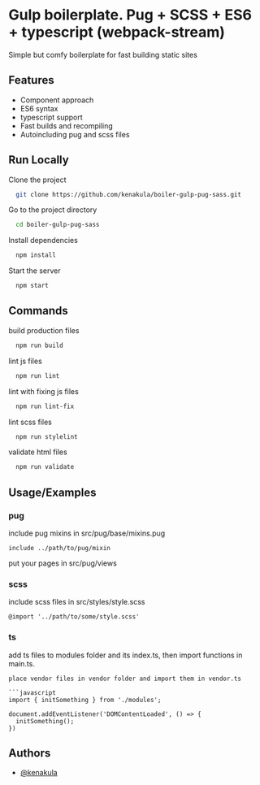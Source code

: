 # Gulp boilerplate. Pug + SCSS + ES6 + typescript (webpack-stream)

Simple but comfy boilerplate for fast building static sites
## Features

- Component approach
- ES6 syntax
- typescript support
- Fast builds and recompiling
- Autoincluding pug and scss files

## Run Locally

Clone the project

```bash
  git clone https://github.com/kenakula/boiler-gulp-pug-sass.git
```

Go to the project directory

```bash
  cd boiler-gulp-pug-sass
```

Install dependencies

```bash
  npm install
```

Start the server

```bash
  npm start
```


## Commands

build production files

```bash
  npm run build
```

lint js files

```bash
  npm run lint
```

lint with fixing js files

```bash
  npm run lint-fix
```

lint scss files

```bash
  npm run stylelint
```

validate html files

```bash
  npm run validate
```
## Usage/Examples

### pug

include pug mixins in src/pug/base/mixins.pug
```
include ../path/to/pug/mixin
```

put your pages in src/pug/views

### scss
include scss files in src/styles/style.scss
```
@import '../path/to/some/style.scss'
```

### ts
add ts files to modules folder and its index.ts, then import functions in main.ts.
```
place vendor files in vendor folder and import them in vendor.ts

```javascript
import { initSomething } from './modules';

document.addEventListener('DOMContentLoaded', () => {
  initSomething();
})
```
## Authors

- [@kenakula](https://github.com/kenakula)

